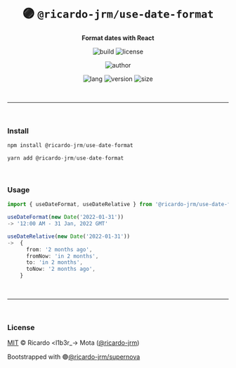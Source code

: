 <div align="center">

# 🟣 `@ricardo-jrm/use-date-format`

<b>Format dates with React</b>

![build](https://img.shields.io/github/workflow/status/ricardo-jrm/use-date-format/Continuous%20Integration?style=for-the-badge)
![license](https://img.shields.io/github/license/ricardo-jrm/use-date-format?style=for-the-badge)

![author](<https://img.shields.io/badge/Author-Ricardo%20%3Cl1b3r__--%3E%20Mota%20(%40ricardo--jrm)-orange?style=for-the-badge>)

![lang](https://img.shields.io/github/languages/top/ricardo-jrm/use-date-format?style=for-the-badge)
![version](https://img.shields.io/npm/v/@ricardo-jrm/use-date-format?style=for-the-badge)
![size](https://img.shields.io/bundlephobia/min/@ricardo-jrm/use-date-format?style=for-the-badge)

</div>

<br />

---

<br />

### <b>Install</b>

```ts
npm install @ricardo-jrm/use-date-format

yarn add @ricardo-jrm/use-date-format
```

<br />

### <b>Usage</b>

```ts
import { useDateFormat, useDateRelative } from '@ricardo-jrm/use-date-format';

useDateFormat(new Date('2022-01-31'))
-> '12:00 AM - 31 Jan, 2022 GMT'

useDateRelative(new Date('2022-01-31'))
->  {
      from: '2 months ago',
      fromNow: 'in 2 months',
      to: 'in 2 months',
      toNow: '2 months ago',
    }
```

<br />

---

<br />

### <b>License</b>

[MIT](https://github.com/ricardo-jrm/use-date-format/blob/main/LICENSE) © Ricardo <l1b3r\_-> Mota ([@ricardo-jrm](https://github.com/ricardo-jrm))

Bootstrapped with 🟣[@ricardo-jrm/supernova](https://github.com/ricardo-jrm/supernova)

<br />
